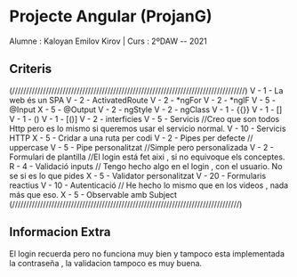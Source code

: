 # Projecte Angular (ProjanG)

Alumne : Kaloyan Emilov Kirov | Curs : 2ºDAW -- 2021

## Criteris

(///////////////////////////////////////////////////////////////////////////////////)
V - 1 - La web és un SPA
V - 2 - ActivatedRoute
V - 2 - *ngFor
V - 2 - *ngIF
V - 5 - @Input
X - 5 - @Output
V - 2 - ngStyle
V - 2 - ngClass
V - 1 - {{}}
V - 1 - []
V - 1 - ()
V - 1 - [()]
V - 2 - interficies
V - 5 - Servicis //Creo que son todos Http pero es lo mismo si queremos usar el servicio normal.
V - 10 - Servicis HTTP
X - 5 - Cridar a una ruta per codi
V - 2 - Pipes per defecte // uppercase
V - 5 - Pipe personalitzat //Simple pero personalizada
V - 2 - Formulari de plantilla //El login está fet aixi , si no equivoque els conceptes.
R - 4 - Validació inputs // Tengo hecho algo en el login , con el usuario. No se si es lo que pides
X - 5 - Validator personalitzat
V - 20 - Formularis reactius
V - 10 - Autenticació // He hecho lo mismo que en los videos , nada más que eso.
X - 5 - Observable amb Subject
(/////////////////////////////////////////////////////////////////////////////////)

## Informacion Extra
  El login recuerda pero no funciona muy bien y tampoco esta implementada la contraseña , la validacion tampoco es muy buena.
